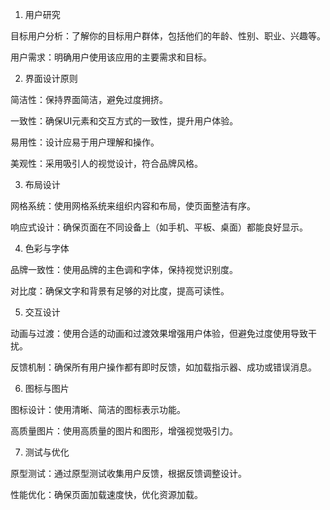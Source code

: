 1. 用户研究

目标用户分析：了解你的目标用户群体，包括他们的年龄、性别、职业、兴趣等。

用户需求：明确用户使用该应用的主要需求和目标。

2. 界面设计原则

简洁性：保持界面简洁，避免过度拥挤。

一致性：确保UI元素和交互方式的一致性，提升用户体验。

易用性：设计应易于用户理解和操作。

美观性：采用吸引人的视觉设计，符合品牌风格。

3. 布局设计

网格系统：使用网格系统来组织内容和布局，使页面整洁有序。

响应式设计：确保页面在不同设备上（如手机、平板、桌面）都能良好显示。

4. 色彩与字体

品牌一致性：使用品牌的主色调和字体，保持视觉识别度。

对比度：确保文字和背景有足够的对比度，提高可读性。

5. 交互设计

动画与过渡：使用合适的动画和过渡效果增强用户体验，但避免过度使用导致干扰。

反馈机制：确保所有用户操作都有即时反馈，如加载指示器、成功或错误消息。

6. 图标与图片

图标设计：使用清晰、简洁的图标表示功能。

高质量图片：使用高质量的图片和图形，增强视觉吸引力。

7. 测试与优化

原型测试：通过原型测试收集用户反馈，根据反馈调整设计。

性能优化：确保页面加载速度快，优化资源加载。

